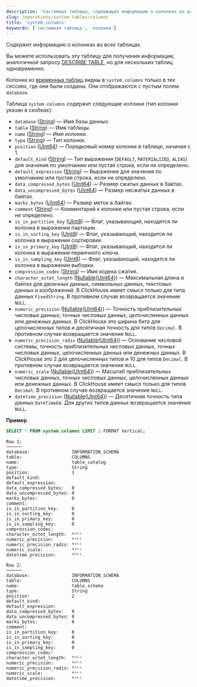 ```yaml
---
description: 'Системная таблица, содержащая информацию о колонках во всех таблицах'
slug: /operations/system-tables/columns
title: 'system.columns'
keywords: ['системная таблица', 'колонки']
---
```


Содержит информацию о колонках во всех таблицах.

Вы можете использовать эту таблицу для получения информации, аналогичной запросу [DESCRIBE TABLE](../../sql-reference/statements/describe-table.md), но для нескольких таблиц одновременно.

Колонки из [временных таблиц](../../sql-reference/statements/create/table.md#temporary-tables) видны в `system.columns` только в тех сессиях, где они были созданы. Они отображаются с пустым полем `database`.

Таблица `system.columns` содержит следующие колонки (тип колонки указан в скобках):

- `database` ([String](../../sql-reference/data-types/string.md)) — Имя базы данных.
- `table` ([String](../../sql-reference/data-types/string.md)) — Имя таблицы.
- `name` ([String](../../sql-reference/data-types/string.md)) — Имя колонки.
- `type` ([String](../../sql-reference/data-types/string.md)) — Тип колонки.
- `position` ([UInt64](../../sql-reference/data-types/int-uint.md)) — Порядковый номер колонки в таблице, начиная с 1.
- `default_kind` ([String](../../sql-reference/data-types/string.md)) — Тип выражения (`DEFAULT`, `MATERIALIZED`, `ALIAS`) для значения по умолчанию или пустая строка, если не определено.
- `default_expression` ([String](../../sql-reference/data-types/string.md)) — Выражение для значения по умолчанию или пустая строка, если не определено.
- `data_compressed_bytes` ([UInt64](../../sql-reference/data-types/int-uint.md)) — Размер сжатых данных в байтах.
- `data_uncompressed_bytes` ([UInt64](../../sql-reference/data-types/int-uint.md)) — Размер несжатых данных в байтах.
- `marks_bytes` ([UInt64](../../sql-reference/data-types/int-uint.md)) — Размер меток в байтах.
- `comment` ([String](../../sql-reference/data-types/string.md)) — Комментарий к колонке или пустая строка, если не определено.
- `is_in_partition_key` ([UInt8](../../sql-reference/data-types/int-uint.md)) — Флаг, указывающий, находится ли колонка в выражении партиции.
- `is_in_sorting_key` ([UInt8](../../sql-reference/data-types/int-uint.md)) — Флаг, указывающий, находится ли колонка в выражении сортировки.
- `is_in_primary_key` ([UInt8](../../sql-reference/data-types/int-uint.md)) — Флаг, указывающий, находится ли колонка в выражении первичного ключа.
- `is_in_sampling_key` ([UInt8](../../sql-reference/data-types/int-uint.md)) — Флаг, указывающий, находится ли колонка в выражении выборки.
- `compression_codec` ([String](../../sql-reference/data-types/string.md)) — Имя кодека сжатия.
- `character_octet_length` ([Nullable](../../sql-reference/data-types/nullable.md)([UInt64](../../sql-reference/data-types/int-uint.md))) — Максимальная длина в байтах для двоичных данных, символьных данных, текстовых данных и изображений. В ClickHouse имеет смысл только для типа данных `FixedString`. В противном случае возвращается значение `NULL`.
- `numeric_precision` ([Nullable](../../sql-reference/data-types/nullable.md)([UInt64](../../sql-reference/data-types/int-uint.md))) — Точность приблизительных числовых данных, точных числовых данных, целочисленных данных или денежных данных. В ClickHouse это ширина бита для целочисленных типов и десятичная точность для типов `Decimal`. В противном случае возвращается значение `NULL`.
- `numeric_precision_radix` ([Nullable](../../sql-reference/data-types/nullable.md)([UInt64](../../sql-reference/data-types/int-uint.md))) — Основание числовой системы, точность приблизительных числовых данных, точных числовых данных, целочисленных данных или денежных данных. В ClickHouse это 2 для целочисленных типов и 10 для типов `Decimal`. В противном случае возвращается значение `NULL`.
- `numeric_scale` ([Nullable](../../sql-reference/data-types/nullable.md)([UInt64](../../sql-reference/data-types/int-uint.md))) — Масштаб приблизительных числовых данных, точных числовых данных, целочисленных данных или денежных данных. В ClickHouse имеет смысл только для типов `Decimal`. В противном случае возвращается значение `NULL`.
- `datetime_precision` ([Nullable](../../sql-reference/data-types/nullable.md)([UInt64](../../sql-reference/data-types/int-uint.md))) — Десятичная точность типа данных `DateTime64`. Для других типов данных возвращается значение `NULL`.

**Пример**

```sql
SELECT * FROM system.columns LIMIT 2 FORMAT Vertical;
```

```text
Row 1:
──────
database:                INFORMATION_SCHEMA
table:                   COLUMNS
name:                    table_catalog
type:                    String
position:                1
default_kind:
default_expression:
data_compressed_bytes:   0
data_uncompressed_bytes: 0
marks_bytes:             0
comment:
is_in_partition_key:     0
is_in_sorting_key:       0
is_in_primary_key:       0
is_in_sampling_key:      0
compression_codec:
character_octet_length:  ᴺᵁᴸᴸ
numeric_precision:       ᴺᵁᴸᴸ
numeric_precision_radix: ᴺᵁᴸᴸ
numeric_scale:           ᴺᵁᴸᴸ
datetime_precision:      ᴺᵁᴸᴸ

Row 2:
──────
database:                INFORMATION_SCHEMA
table:                   COLUMNS
name:                    table_schema
type:                    String
position:                2
default_kind:
default_expression:
data_compressed_bytes:   0
data_uncompressed_bytes: 0
marks_bytes:             0
comment:
is_in_partition_key:     0
is_in_sorting_key:       0
is_in_primary_key:       0
is_in_sampling_key:      0
compression_codec:
character_octet_length:  ᴺᵁᴸᴸ
numeric_precision:       ᴺᵁᴸᴸ
numeric_precision_radix: ᴺᵁᴸᴸ
numeric_scale:           ᴺᵁᴸᴸ
datetime_precision:      ᴺᵁᴸᴸ
```

